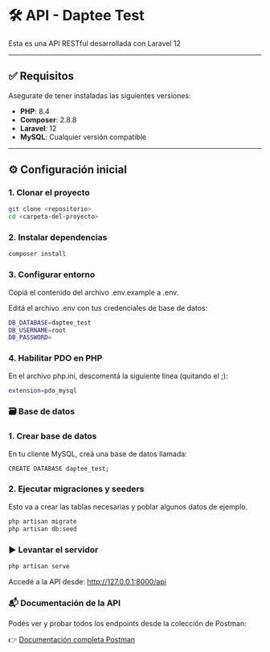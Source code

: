 # 🛠️ API - Daptee Test

Esta es una API RESTful desarrollada con Laravel 12

---

## ✅ Requisitos

Asegurate de tener instaladas las siguientes versiones:

-   **PHP**: 8.4
-   **Composer**: 2.8.8
-   **Laravel**: 12
-   **MySQL**: Cualquier versión compatible

---

## ⚙️ Configuración inicial

### 1. Clonar el proyecto

```bash
git clone <repositorio>
cd <carpeta-del-proyecto>
```

### 2. Instalar dependencias

```bash
composer install
```

### 3. Configurar entorno

Copiá el contenido del archivo .env.example a .env.

Editá el archivo .env con tus credenciales de base de datos:

```bash
DB_DATABASE=daptee_test
DB_USERNAME=root
DB_PASSWORD=
```

### 4. Habilitar PDO en PHP

En el archivo php.ini, descomentá la siguiente línea (quitando el ;):

```bash
extension=pdo_mysql
```

### 🗃️ Base de datos

### 1. Crear base de datos

En tu cliente MySQL, creá una base de datos llamada:

```bash
CREATE DATABASE daptee_test;
```

### 2. Ejecutar migraciones y seeders

Esto va a crear las tablas necesarias y poblar algunos datos de ejemplo.

```bash
php artisan migrate
php artisan db:seed
```

### ▶️ Levantar el servidor

```bash
php artisan serve
```

Accedé a la API desde:
http://127.0.0.1:8000/api

### 📬 Documentación de la API

Podés ver y probar todos los endpoints desde la colección de Postman:

👉 [Documentación completa Postman](https://documenter.getpostman.com/view/44085084/2sB2cbZdXS)
